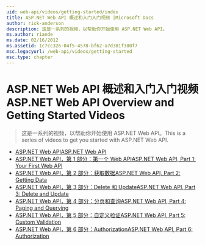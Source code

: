 ```yaml
---
uid: web-api/videos/getting-started/index
title: ASP.NET Web API 概述和入门入门视频 |Microsoft Docs
author: rick-anderson
description: 这是一系列的视频，以帮助你开始使用 ASP.NET Web API。
ms.author: riande
ms.date: 02/16/2012
ms.assetid: 1c7cc326-04f5-4578-bf62-a7d381f380f7
msc.legacyurl: /web-api/videos/getting-started
msc.type: chapter
---
```

<a name="aspnet-web-api-overview-and-getting-started-videos"></a><span data-ttu-id="bcad2-103">ASP.NET Web API 概述和入门入门视频</span><span class="sxs-lookup"><span data-stu-id="bcad2-103">ASP.NET Web API Overview and Getting Started Videos</span></span>
====================
> <span data-ttu-id="bcad2-104">这是一系列的视频，以帮助你开始使用 ASP.NET Web API。</span><span class="sxs-lookup"><span data-stu-id="bcad2-104">This is a series of videos to get you started with ASP.NET Web API.</span></span>


- [<span data-ttu-id="bcad2-105">ASP.NET Web API</span><span class="sxs-lookup"><span data-stu-id="bcad2-105">ASP.NET Web API</span></span>](aspnet-web-api.md)
- [<span data-ttu-id="bcad2-106">ASP.NET Web API，第 1 部分：第一个 Web API</span><span class="sxs-lookup"><span data-stu-id="bcad2-106">ASP.NET Web API, Part 1: Your First Web API</span></span>](your-first-web-api.md)
- [<span data-ttu-id="bcad2-107">ASP.NET Web API，第 2 部分：获取数据</span><span class="sxs-lookup"><span data-stu-id="bcad2-107">ASP.NET Web API, Part 2: Getting Data</span></span>](getting-data.md)
- [<span data-ttu-id="bcad2-108">ASP.NET Web API，第 3 部分：Delete 和 Update</span><span class="sxs-lookup"><span data-stu-id="bcad2-108">ASP.NET Web API, Part 3: Delete and Update</span></span>](delete-and-update.md)
- [<span data-ttu-id="bcad2-109">ASP.NET Web API，第 4 部分：分页和查询</span><span class="sxs-lookup"><span data-stu-id="bcad2-109">ASP.NET Web API, Part 4: Paging and Querying</span></span>](paging-and-querying.md)
- [<span data-ttu-id="bcad2-110">ASP.NET Web API，第 5 部分：自定义验证</span><span class="sxs-lookup"><span data-stu-id="bcad2-110">ASP.NET Web API, Part 5: Custom Validation</span></span>](custom-validation.md)
- [<span data-ttu-id="bcad2-111">ASP.NET Web API，第 6 部分：Authorization</span><span class="sxs-lookup"><span data-stu-id="bcad2-111">ASP.NET Web API, Part 6: Authorization</span></span>](authorization.md)
